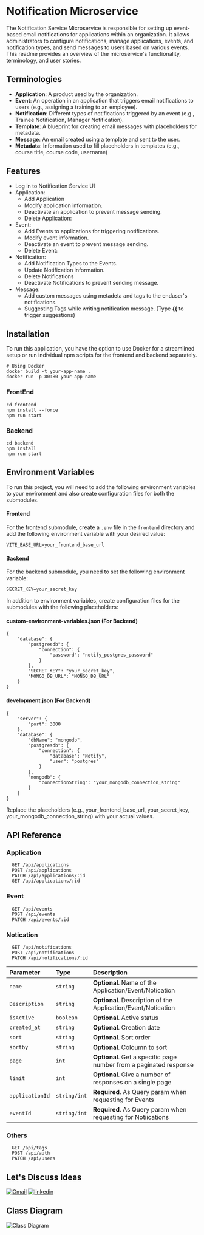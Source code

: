 
# Notification Microservice

The Notification Service Microservice is responsible for setting up event-based email notifications for applications within an organization. It allows administrators to configure notifications, manage applications, events, and notification types, and send messages to users based on various events. This readme provides an overview of the microservice's functionality, terminology, and user stories.

## Terminologies
- **Application**: A product used by the organization.
- **Event**: An operation in an application that triggers email notifications to users (e.g., assigning a training to an employee).
- **Notification**: Different types of notifications triggered by an event (e.g., Trainee Notification, Manager Notification).
- **Template**: A blueprint for creating email messages with placeholders for metadata.
- **Message**: An email created using a template and sent to the user.
- **Metadata**: Information used to fill placeholders in templates (e.g., course title, course code, username)



## Features

- Log in to Notification Service UI
- Application:
    - Add Application
    - Modify application information.
    - Deactivate an application to prevent message sending.
    - Delete Application:
- Event:
    - Add Events to applications for triggering notifications.
    - Modify event information.
    - Deactivate an event to prevent message sending.
    - Delete Event:
- Notification:
    - Add Notification Types to the Events.
    - Update Notification information.
    - Delete Notifications
    - Deactivate Notifications to prevent sending message.
- Message:
    - Add custom messages using metadeta and tags to the enduser's notifications.
    - Suggesting Tags while writing notification message. (Type **{{** to trigger suggestions)

## Installation

To run this application, you have the option to use Docker for a streamlined setup or run individual npm scripts for the frontend and backend separately.

```shell
# Using Docker
docker build -t your-app-name .
docker run -p 80:80 your-app-name
```

### FrontEnd
    cd frontend
    npm install --force
    npm run start
    
### Backend
    cd backend
    npm install
    npm run start


## Environment Variables

To run this project, you will need to add the following environment variables to your environment and also create configuration files for both the submodules.

#### Frontend

For the frontend submodule, create a `.env` file in the `frontend` directory and add the following environment variable with your desired value:

```plaintext
VITE_BASE_URL=your_frontend_base_url
```
#### Backend
For the backend submodule, you need to set the following environment variable:
```plaintext
SECRET_KEY=your_secret_key
```

In addition to environment variables, create configuration files for the submodules with the following placeholders:

#### custom-environment-variables.json (For Backend)

    {
        "database": {
            "postgresdb": {
                "connection": {
                    "password": "notify_postgres_password"
                }
            },
            "SECRET_KEY": "your_secret_key",
            "MONGO_DB_URL": "MONGO_DB_URL"
        }
    }

#### development.json (For Backend)

    {
        "server": {
            "port": 3000
        },
        "database": {
            "dbName": "mongodb",
            "postgresdb": {
                "connection": {
                    "database": "Notify",
                    "user": "postgres"
                }
            },
            "mongodb": {
                "connectionString": "your_mongodb_connection_string"
            }
        }
    }

Replace the placeholders (e.g., your_frontend_base_url, your_secret_key, your_mongodb_connection_string) with your actual values.





## API Reference


### Application
```http
  GET /api/applications
  POST /api/applications
  PATCH /api/applications/:id
  GET /api/applications/:id
```
### Event
```http
  GET /api/events
  POST /api/events
  PATCH /api/events/:id
```
### Notication
```http
  GET /api/notifications
  POST /api/notifications
  PATCH /api/notifications/:id
```

| Parameter | Type     | Description                |
| :-------- | :------- | :------------------------- |
| `name` | `string` | **Optional**. Name of the Application/Event/Notication |
| `Description` | `string` | **Optional**. Description of the Application/Event/Notication |
| `isActive` | `boolean` | **Optional**.  Active status |
| `created_at` | `string` | **Optional**. Creation date |
| `sort` | `string` | **Optional**. Sort order |
| `sortby` | `string` | **Optional**. Coloumn to sort|
| `page` | `int` | **Optional**. Get a specific page number from a paginated response |
| `limit` | `int` | **Optional**. Give a number of responses on a single page |
| `applicationId` | `string/int` | **Required**. As Query param when requesting for Events |
| `eventId` | `string/int` | **Required**. As Query param when requesting for Notiications |

### Others
```http
  GET /api/tags
  POST /api/auth
  PATCH /api/users
```






## Let's Discuss Ideas
[![Gmail](https://img.shields.io/badge/Gmail-D14836?style=for-the-badge&logo=gmail&logoColor=white)](mailto:hassannaeem53@gmail.com)
[![linkedin](https://img.shields.io/badge/linkedin-0A66C2?style=for-the-badge&logo=linkedin&logoColor=white)](https://www.linkedin.com/) 


## Class Diagram
![Class Diagram](class_diagram.svg)


